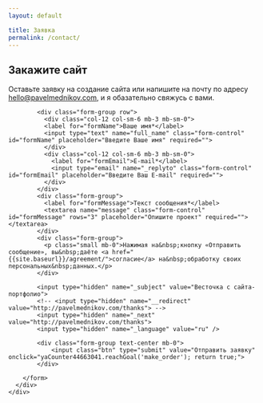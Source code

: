 ```yaml
---
layout: default

title: Заявка
permalink: /contact/
---
```



<section class="hero hero-index">
  <div class="container-fluid">
    <div class="row justify-content-lg-center">
      <div class="col col-lg-8"> 
        <h1>Закажите сайт</h1>
        <p>Оставьте заявку на&nbsp;создание сайта или&nbsp;напишите на&nbsp;почту по&nbsp;адресу <a href="mailto:hello@pavelmednikov.com?subject=Весточка с сайта-портфолио" onclick="yaCounter44663041.reachGoal('order_footer'); return true;">hello@pavelmednikov.com</a>, и&nbsp;я&nbsp;обазательно свяжусь с&nbsp;вами.</p>
      </div>
    </div>
  </div>
</section>

<section class="contact-form pt-0">
  <div class="container-fluid">
    <div class="row justify-content-lg-center">
      <div class="col col-lg-8">
      	<form action="https://formspree.io/hello@pavelmednikov.com" method="POST" data-parsley-validate="">
      		
			<div class="form-group row">
			  <div class="col-12 col-sm-6 mb-3 mb-sm-0">
			  <label for="formName">Ваше имя*</label>
			  <input type="text" name="full_name" class="form-control" id="formName" placeholder="Введите Ваше имя" required="">
			  </div>
			  <div class="col-12 col-sm-6 mb-3 mb-sm-0">
			    <label for="formEmail">E-mail*</label>
			    <input type="email" name="_replyto" class="form-control" id="formEmail" placeholder="Введите Ваш E-mail" required="">
			  </div>
			</div>
			<div class="form-group">
			  <label for="formMessage">Текст сообщения*</label>
			  <textarea name="message" class="form-control" id="formMessage" rows="3" placeholder="Опишите проект" required=""></textarea>
			</div>
			<div class="form-group">
			  <p class="small mb-0">Нажимая на&nbsp;кнопку «Отправить сообщение», вы&nbsp;даёте <a href="{{site.baseurl}}/agreement/">согласие</a> на&nbsp;обработку своих персональных&nbsp;данных.</p> 
			</div>

			<input type="hidden" name="_subject" value="Весточка с сайта-портфолио">
			<!-- <input type="hidden" name="__redirect" value="http://pavelmednikov.com/thanks"> -->
			<input type="hidden" name="_next" value="http://pavelmednikov.com/thanks">
			<input type="hidden" name="_language" value="ru" />

			<div class="form-group text-center mb-0">
				<input class="btn" type="submit" value="Отправить заявку"  onclick="yaCounter44663041.reachGoal('make_order'); return true;">
			</div>

      	</form>
      </div>
    </div>
  </div>
</section>



